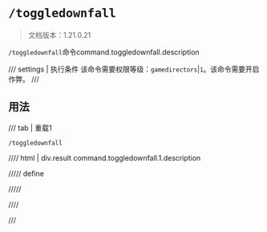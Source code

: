 # `/toggledownfall`

> 文档版本：1.21.0.21

`/toggledownfall`命令command.toggledownfall.description

/// settings | 执行条件
该命令需要权限等级：`gamedirectors`|`1`。该命令需要开启作弊。
///

## 用法

/// tab | 重载1
```mcfunction
/toggledownfall
```

//// html | div.result
command.toggledownfall.1.description

///// define

/////

////

///
